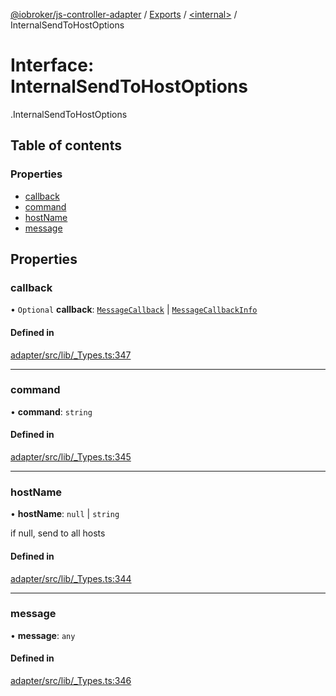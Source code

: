 [@iobroker/js-controller-adapter](../README.md) / [Exports](../modules.md) / [<internal\>](../modules/internal_.md) / InternalSendToHostOptions

# Interface: InternalSendToHostOptions

[<internal>](../modules/internal_.md).InternalSendToHostOptions

## Table of contents

### Properties

- [callback](internal_.InternalSendToHostOptions.md#callback)
- [command](internal_.InternalSendToHostOptions.md#command)
- [hostName](internal_.InternalSendToHostOptions.md#hostname)
- [message](internal_.InternalSendToHostOptions.md#message)

## Properties

### callback

• `Optional` **callback**: [`MessageCallback`](../modules/internal_.md#messagecallback) \| [`MessageCallbackInfo`](internal_.MessageCallbackInfo.md)

#### Defined in

[adapter/src/lib/_Types.ts:347](https://github.com/ioBroker/ioBroker.js-controller/blob/fb48eb1c/packages/adapter/src/lib/_Types.ts#L347)

___

### command

• **command**: `string`

#### Defined in

[adapter/src/lib/_Types.ts:345](https://github.com/ioBroker/ioBroker.js-controller/blob/fb48eb1c/packages/adapter/src/lib/_Types.ts#L345)

___

### hostName

• **hostName**: ``null`` \| `string`

if null, send to all hosts

#### Defined in

[adapter/src/lib/_Types.ts:344](https://github.com/ioBroker/ioBroker.js-controller/blob/fb48eb1c/packages/adapter/src/lib/_Types.ts#L344)

___

### message

• **message**: `any`

#### Defined in

[adapter/src/lib/_Types.ts:346](https://github.com/ioBroker/ioBroker.js-controller/blob/fb48eb1c/packages/adapter/src/lib/_Types.ts#L346)
